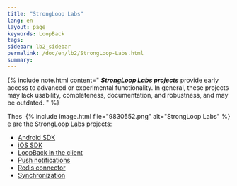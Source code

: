 ```yaml
---
title: "StrongLoop Labs"
lang: en
layout: page
keywords: LoopBack
tags:
sidebar: lb2_sidebar
permalink: /doc/en/lb2/StrongLoop-Labs.html
summary:
---
```


{% include note.html content="
_**StrongLoop Labs projects**_ provide early access to advanced or experimental functionality.
In general, these projects may lack usability, completeness, documentation, and robustness, and may be outdated.
" %}

<div style="float:right;">{% include image.html file="9830552.png" alt="StrongLoop Labs"  %}</div>

These are the StrongLoop Labs projects:

* [Android SDK](/doc/{{page.lang}}/lb2/Android-SDK.html)
* [iOS SDK](/doc/{{page.lang}}/lb2/iOS-SDK.html)
* [LoopBack in the client](/doc/{{page.lang}}/lb2/LoopBack-in-the-client.html)
* [Push notifications](/doc/{{page.lang}}/lb2/Push-notifications.html)
* [Redis connector](/doc/{{page.lang}}/lb2/Redis-connector.html)
* [Synchronization](/doc/{{page.lang}}/lb2/Synchronization.html)
